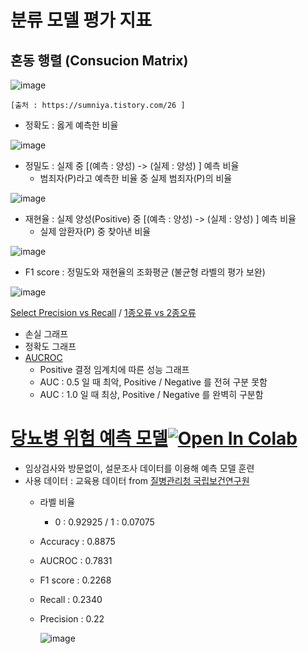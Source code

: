 <proeject list>

# 분류 모델 평가 지표  
  
  ## 혼동 행렬 (Consucion Matrix)
  
  ![image](https://user-images.githubusercontent.com/90205987/147517541-06115069-a112-4fd1-8a98-b27650e6bd51.png)

  
    [출처 : https://sumniya.tistory.com/26 ] 
  
  
  
  - 정확도 : 옳게 예측한 비율
  
  ![image](https://user-images.githubusercontent.com/90205987/147515859-d907a5b9-3895-481c-aebd-1974b02204e5.png)

  
  - 정밀도 : 실제 중 [(예측 : 양성) -> (실제 : 양성) ] 예측 비율
    - 범죄자(P)라고 예측한 비율 중 실제 범죄자(P)의 비율

  
  ![image](https://user-images.githubusercontent.com/90205987/147515826-a0cef040-97c9-4fd0-be46-3df552f077a2.png)

  
  - 재현율 : 실제 양성(Positive) 중  [(예측 : 양성) -> (실제 : 양성) ] 예측 비율
    - 실제 암환자(P) 중 찾아낸 비율
  
  ![image](https://user-images.githubusercontent.com/90205987/147515828-e5b5216c-79de-4830-b2fe-a6aeb9358721.png)
 
  - F1 score : 정밀도와 재현율의 조화평균 (불균형 라벨의 평가 보완)
  
  ![image](https://user-images.githubusercontent.com/90205987/147515835-439fc4a7-075d-44f8-8477-ce124718e9d5.png)

  [Select Precision vs Recall](https://sumniya.tistory.com/26) /
  [1종오류 vs 2종오류](https://blog.naver.com/PostView.naver?blogId=parksehoon1971&logNo=221611771475&parentCategoryNo=&categoryNo=&viewDate=&isShowPopularPosts=false&from=postView)
    
  - 손실  그래프
  - 정확도 그래프
  - [AUCROC](https://bioinformaticsandme.tistory.com/328)
    - Positive 결정 임계치에 따른 성능 그래프
    - AUC : 0.5 일 때 최악, Positive / Negative 를 전혀 구분 못함
    - AUC : 1.0 일 때 최상, Positive / Negative 를 완벽히 구분함
  
  

# [당뇨병 위험 예측 모델](https://github.com/Tieck-IT/proeject/tree/master/PredictDiabetes)[![Open In Colab](https://colab.research.google.com/assets/colab-badge.svg)](https://colab.research.google.com/github/Tieck-IT/proeject/blob/master/PredictDiabetes/SimpleModel.ipynb)
  
  
  
  - 임상검사와 방문없이, 설문조사 데이터를 이용해 예측 모델 훈련
  - 사용 데이터 : 교육용 데이터 from [질병관리청 국립보건연구원](https://www.kdca.go.kr/contents.es?mid=a40504070100)
    - 라벨 비율
      - 0  :  0.92925 / 1  :  0.07075
    - Accuracy : 0.8875
    - AUCROC : 0.7831
    - F1 score : 0.2268
    - Recall : 0.2340
    - Precision : 0.22
  
      ![image](https://user-images.githubusercontent.com/90205987/147515793-c54ecf7d-d6cb-4aaa-a669-0d03f9b62411.png)

  
